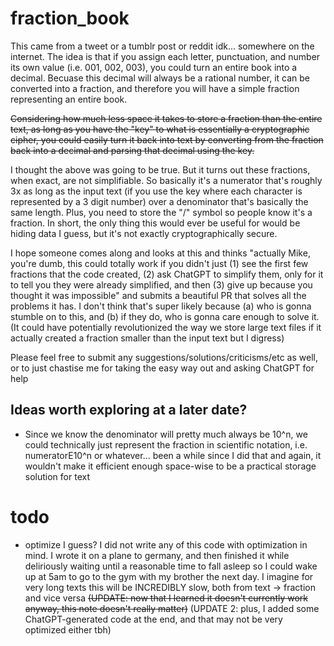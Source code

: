 # fraction_book

This came from a tweet or a tumblr post or reddit idk... somewhere on the internet. 
The idea is that if you assign each letter, punctuation, and number its own value (i.e. 001, 002, 003), you could turn an entire book into a decimal. Becuase this decimal will always be a rational number, it can be converted into a fraction, and therefore you will have a simple fraction representing an entire book.

~~Considering how much less space it takes to store a fraction than the entire text, as long as you have the "key" to what is essentially a cryptographic cipher, you could easily turn it back into text by converting from the fraction back into a decimal and parsing that decimal using the key.~~

I thought the above was going to be true. But it turns out these fractions, when exact, are not simplifiable. So basically it's a numerator that's roughly 3x as long as the input text (if you use the key where each character is represented by a 3 digit number) over a denominator that's basically the same length. Plus, you need to store the "/" symbol so people know it's a fraction. In short, the only thing this would ever be useful for would be hiding data I guess, but it's not exactly cryptographically secure. 

I hope someone comes along and looks at this and thinks "actually Mike, you're dumb, this could totally work if you didn't just (1) see the first few fractions that the code created, (2) ask ChatGPT to simplify them, only for it to tell you they were already simplified, and then (3) give up because you thought it was impossible" and submits a beautiful PR that solves all the problems it has. I don't think that's super likely because (a) who is gonna stumble on to this, and (b) if they do, who is gonna care enough to solve it. (It could have potentially revolutionized the way we store large text files if it actually created a fraction smaller than the input text but I digress)

Please feel free to submit any suggestions/solutions/criticisms/etc as well, or to just chastise me for taking the easy way out and asking ChatGPT for help

## Ideas worth exploring at a later date?
- Since we know the denominator will pretty much always be 10^n, we could technically just represent the fraction in scientific notation, i.e. numeratorE10^n or whatever... been a while since I did that and again, it wouldn't make it efficient enough space-wise to be a practical storage solution for text

# todo
- optimize I guess? I did not write any of this code with optimization in mind. I wrote it on a plane to germany, and then finished it while deliriously waiting until a reasonable time to fall asleep so I could wake up at 5am to go to the gym with my brother the next day. I imagine for very long texts this will be INCREDIBLY slow, both from text -> fraction and vice versa ~~(UPDATE: now that I learned it doesn't currently work anyway, this note doesn't really matter)~~
(UPDATE 2: plus, I added some ChatGPT-generated code at the end, and that may not be very optimized either tbh)
